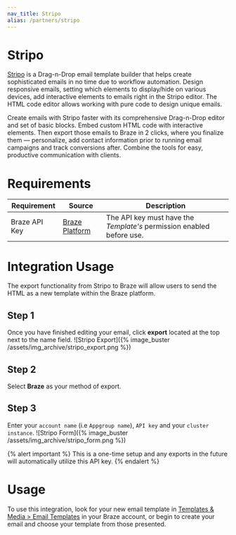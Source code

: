 ```yaml
---
nav_title: Stripo
alias: /partners/stripo
---
```


# Stripo

[Stripo](https://stripo.email/) is a Drag-n-Drop email template builder that helps create sophisticated emails in no time due to workflow automation. Design responsive emails, setting which elements to display/hide on various devices, add interactive elements to emails right in the Stripo editor. The HTML code editor allows working with pure code to design unique emails.

Create emails with Stripo faster with its comprehensive Drag-n-Drop editor and set of basic blocks. Embed custom HTML code with interactive elements. Then export those emails to Braze in 2 clicks, where you finalize them — personalize, add contact information prior to running email campaigns and track conversions after. Combine the tools for easy, productive communication with clients.

# Requirements

Requirement   | Source | Description
--------------|--------| -----
Braze API Key | [Braze Platform](https://dashboard.braze.com/sign_in) | The API key must have the *Template's* permission enabled before use.

# Integration Usage

The export functionality from Stripo to Braze will allow users to send the HTML as a new template within the Braze platform.

## Step 1
Once you have finished editing your email, click **export** located at the top next to the name field.
![Stripo Export]({% image_buster /assets/img_archive/stripo_export.png %})

## Step 2
Select **Braze** as your method of export.

## Step 3
Enter your `account name` (i.e `Appgroup name`), `API key` and your `cluster instance`.
![Stripo Form]({% image_buster /assets/img_archive/stripo_form.png %})

{% alert important %}
This is a one-time setup and any exports in the future will automatically utilize this API key.
{% endalert %}

# Usage
To use this integration, look for your new email template in [Templates & Media > Email Templates][1] in your Braze account, or begin to create your email and choose your template from those presented.  

[1]: {{site.baseurl}}/user_guide/message_building_by_channel/email/creating_an_email_template/
